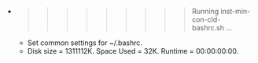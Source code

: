* >>>>>>>>> Running inst-min-con-cld-bashrc.sh ...
  * Set common settings for ~/.bashrc.
  * Disk size = 1311112K. Space Used = 32K. Runtime = 00:00:00:00.
